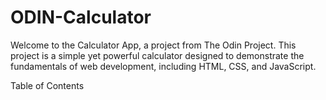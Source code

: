 # ODIN-Calculator

Welcome to the Calculator App, a project from The Odin Project. This project is a simple yet powerful calculator designed to demonstrate the fundamentals of web development, including HTML, CSS, and JavaScript.

Table of Contents
